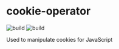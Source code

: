 # cookie-operator 
![build](https://travis-ci.org/LucasGoodman/cookie-operator.svg?branch=master)
![build](https://img.shields.io/apm/l/vim-mode.svg)

Used to manipulate cookies for JavaScript
